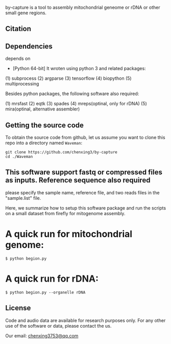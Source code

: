 by-capture is a tool to assembly mitochondrial geneome or rDNA or other small gene regions. 

## Citation


## Dependencies
depends on 
+ [Python 64-bit]
It wroten using python 3 and related packages:

(1) subprocess
(2) argparse
(3) tensorflow
(4) biopython
(5) multiprocessing



Besides python packages, the following software also required:

(1) mrsfast
(2) eqtk
(3) spades
(4) mreps(optinal, only for rDNA)
(5) mira(optinal, alternative assembler)


## Getting the source code

To obtain the source code from github, let us assume you want to clone this repo into a
directory named `Waveman`:

    git clone https://github.com/chenxing3/by-capture
    cd ./Waveman
    
## This software support fastq or compressed files as inputs. Reference sequence also required

please specify the sample name, reference file, and two reads files in the "sample.list" file.

Here, we summarize how to setup this software package and run the scripts on a small dataset from firefly for mitogenome assembly.


# A quick run for mitochondrial genome:

    $ python begion.py 

# A quick run for rDNA:

    $ python begion.py --organelle rDNA



## License
Code and audio data are available for research purposes only. For any other use of the software or data, please contact the us.

Our email: chenxing3753@qq.com
